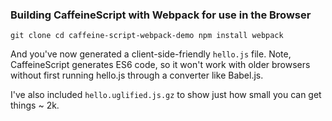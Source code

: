 ### Building CaffeineScript with Webpack for use in the Browser


`
git clone
cd caffeine-script-webpack-demo
npm install
webpack
`

And you've now generated a client-side-friendly `hello.js` file. Note, CaffeineScript generates ES6 code, so it won't work with older browsers without first running hello.js through a converter like Babel.js.

I've also included `hello.uglified.js.gz` to show just how small you can get things ~ 2k.